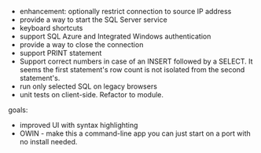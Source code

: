 ﻿* enhancement: optionally restrict connection to source IP address
* provide a way to start the SQL Server service
* keyboard shortcuts
* support SQL Azure and Integrated Windows authentication
* provide a way to close the connection
* support PRINT statement
* Support correct numbers in case of an INSERT followed by a SELECT.  It seems the first statement's row count is not isolated from the second statement's.
* run only selected SQL on legacy browsers
* unit tests on client-side.  Refactor to module.

goals:
* improved UI with syntax highlighting
* OWIN - make this a command-line app you can just start on a port with no install needed.
